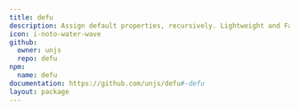 ```yaml
---
title: defu
description: Assign default properties, recursively. Lightweight and Fast.
icon: i-noto-water-wave
github:
  owner: unjs
  repo: defu
npm:
  name: defu
documentation: https://github.com/unjs/defu#-defu
layout: package
---
```

